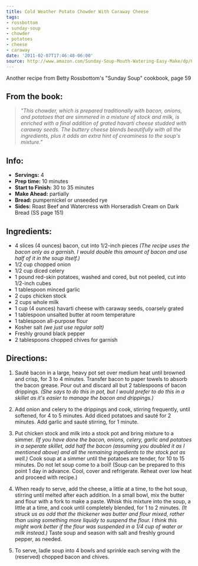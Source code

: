 ```yaml
---
title: Cold Weather Potato Chowder With Caraway Cheese
tags:
- rossbottom
- sunday-soup
- chowder
- potatoes
- cheese
- caraway
date: '2011-02-07T17:46:48-06:00'
source: http://www.amazon.com/Sunday-Soup-Mouth-Watering-Easy-Make/dp/0811860329
---
```

Another recipe from Betty Rossbottom's "Sunday Soup" cookbook, page 59

## From the book:

> *"This chowder, which is prepared traditionally with bacon, onions, and potatoes that are simmered in a mixture of stock and milk, is enriched with a final addition of grated havarti cheese studded with caraway seeds. The buttery cheese blends beautifully with all the ingredients, plus it adds an extra hint of creaminess to the soup's mixture."*

## Info:

* **Servings:** 4
* **Prep time:** 10 minutes
* **Start to Finish:** 30 to 35 minutes
* **Make Ahead:** partially
* **Bread:** pumpernickel or unseeded rye
* **Sides:** Roast Beef and Watercress with Horseradish Cream on Dark Bread (SS page 151)

## Ingredients:

* 4 slices (4 ounces) bacon, cut into 1/2-inch pieces *(The recipe uses the bacon only as a garnish. I would double this amount of bacon and use half of it in the soup itself.)*
* 1/2 cup chopped onion
* 1/2 cup diced celery
* 1 pound red-skin potatoes, washed and cored, but not peeled, cut into 1/2-inch cubes
* 1 tablespoon minced garlic
* 2 cups chicken stock
* 2 cups whole milk
* 1 cup (4 ounces) havarti cheese with caraway seeds, coarsely grated
* 1 tablespoon unsalted butter at room temperature
* 1 tablespoon all-purpose flour
* Kosher salt *(we just use regular salt)*
* Freshly ground black pepper
* 2 tablespoons chopped chives for garnish

## Directions:

1.  Saut&eacute; bacon in a large, heavy pot set over medium heat until browned and crisp, for 3 to 4 minutes. Transfer bacon to paper towels to absorb the bacon grease. Pour out and discard all but 2 tablespoons of bacon drippings. *(She says to do this in pot, but I would prefer to do this in a skillet as it's easier to manage the bacon and drippings.)*

1.  Add onion and celery to the drippings and cook, stirring frequently, until softened, for 4 to 5 minutes. Add diced potatoes and saut&eacute; for 2 minutes. Add garlic and saut&eacute; stirring, for 1 minute.

1.  Put chicken stock and milk into a stock pot and bring mixture to a simmer. *(If you have done the bacon, onions, celery, garlic and potatoes in a seperate skillet, add half the bacon (assuming you doubled it as I mentioned above) and all the remaining ingedients to the stock pot as well.)* Cook soup at a simmer until the potatoes are tender, for 10 to 15 minutes. Do not let soup come to a boil! (Soup can be prepared to this point 1 day in advance. Cool, cover and refrigerate. Reheat over low heat and proceed with recipe.)

1.  When ready to serve, add the cheese, a little at a time, to the hot soup, stirring until melted after each addition. In a small bowl, mix the butter and flour with a fork to make a paste. Whisk this mixture into the soup, a little at a time, and cook until completely blended, for 1 to 2 minutes. *(It struck us as odd that the thickener was butter and flour mixed, rather than using something more liquidy to suspend the flour. I think this might work better if the flour was suspended in a 1/4 cup of water or milk instead.)* Taste soup and season with salt and freshly ground pepper, as needed.

1.  To serve, ladle soup into 4 bowls and sprinkle each serving with the (reserved) chopped bacon and chives.
